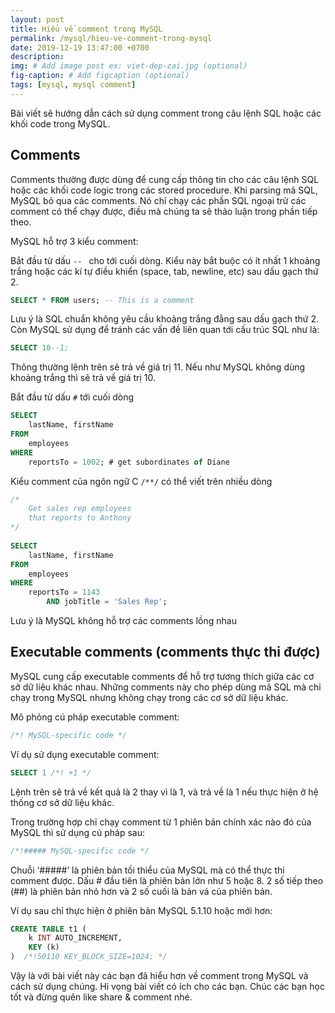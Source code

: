 ```yaml
---
layout: post
title: Hiểu về comment trong MySQL
permalink: /mysql/hieu-ve-comment-trong-mysql
date: 2019-12-19 13:47:00 +0700
description: 
img: # Add image post ex: viet-dep-zai.jpg (optional)
fig-caption: # Add figcaption (optional)
tags: [mysql, mysql comment]
---
```


Bài viết sẽ hướng dẫn cách sử dụng comment trong câu lệnh SQL hoặc các khối code trong MySQL.

## Comments
Comments thường được dùng để cung cấp thông tin cho các câu lệnh SQL hoặc các khối code logic trong các stored procedure. Khi parsing mã SQL, MySQL bỏ qua các comments. Nó chỉ chạy các phần SQL ngoại trừ các comment có thể chạy được, điều mà chúng ta sẽ thảo luận trong phần tiếp theo.

MySQL hỗ trợ 3 kiểu comment:

Bắt đầu từ dấu `-- ` cho tới cuối dòng. Kiểu này bắt buộc có ít nhất 1 khoảng trắng hoặc các kí tự điều khiển (space, tab, newline, etc) sau dấu gạch thứ 2.

```sql
SELECT * FROM users; -- This is a comment
```

Lưu ý là SQL chuẩn không yêu cầu khoảng trắng đằng sau dấu gạch thứ 2. Còn MySQL sử dụng để tránh các vấn đề liên quan tới cấu trúc SQL như là:

```sql
SELECT 10--1;
```

Thông thường lệnh trên sẽ trả về giá trị 11. Nếu như MySQL không dùng khoảng trắng thì sẽ trả về giá trị 10.

Bắt đầu từ dấu `#` tới cuối dòng

```sql
SELECT 
    lastName, firstName
FROM
    employees
WHERE
    reportsTo = 1002; # get subordinates of Diane
```

Kiểu comment của ngôn ngữ C `/**/` có thể viết trên nhiều dòng

```sql
/*
    Get sales rep employees
    that reports to Anthony
*/
 
SELECT 
    lastName, firstName
FROM
    employees
WHERE
    reportsTo = 1143
        AND jobTitle = 'Sales Rep';
```

Lưu ý là MySQL không hỗ trợ các comments lồng nhau

## Executable comments (comments thực thi được)
MySQL cung cấp executable comments để hỗ trợ tương thích giữa các cơ sở dữ liệu khác nhau. Những comments này cho phép dùng mã SQL mà chỉ chạy trong MySQL nhưng không chạy trong các cơ sở dữ liệu khác.

Mô phỏng cú pháp executable comment:

```sql
/*! MySQL-specific code */
```

Ví dụ sử dụng executable comment:

```sql
SELECT 1 /*! +1 */
```

Lệnh trên sẽ trả về kết quả là 2 thay vì là 1, và trả về là 1 nếu thực hiện ở hệ thống cơ sở dữ liệu khác.

Trong trường hợp chỉ chạy comment từ 1 phiên bản chính xác nào đó của MySQL thì sử dụng cú pháp sau:

```sql
/*!##### MySQL-specific code */
```

Chuỗi ‘#####’ là phiên bản tối thiểu của MySQL mà có thể thực thi comment được. Dấu # đầu tiên là phiên bản lớn như 5 hoặc 8. 2 số tiếp theo (##) là phiên bản nhỏ hơn và 2 số cuối là bản vá của phiên bản.

Ví dụ sau chỉ thực hiện ở phiên bản MySQL 5.1.10 hoặc mới hơn:

```sql
CREATE TABLE t1 (
    k INT AUTO_INCREMENT,
    KEY (k)
)  /*!50110 KEY_BLOCK_SIZE=1024; */
```

Vậy là với bài viết này các bạn đã hiểu hơn về comment trong MySQL và cách sử dụng chúng. Hi vọng bài viết có ích cho các bạn. Chúc các bạn học tốt và đừng quên like share & comment nhé.
